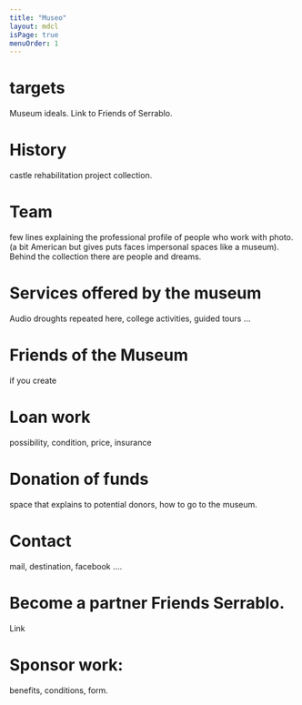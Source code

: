 ```yaml
---
title: "Museo"
layout: mdcl
isPage: true
menuOrder: 1
---
```



# targets
Museum ideals. Link to Friends of Serrablo.
# History
castle rehabilitation project collection.
# Team
few lines explaining the professional profile of people who work with photo. (a bit American but gives puts faces impersonal spaces like a museum). Behind the collection there are people and dreams.
# Services offered by the museum
Audio droughts repeated here, college activities, guided tours ...
# Friends of the Museum
if you create
# Loan work
possibility, condition, price, insurance
# Donation of funds
space that explains to potential donors, how to go to the museum.
# Contact
mail, destination, facebook ....
# Become a partner Friends Serrablo.
Link
# Sponsor work:
benefits, conditions, form.